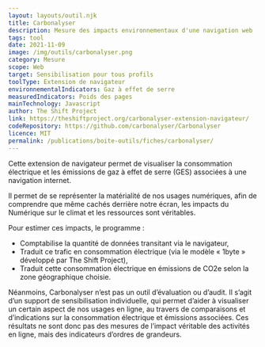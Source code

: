 ```yaml
---
layout: layouts/outil.njk
title: Carbonalyser
description: Mesure des impacts environnementaux d'une navigation web
tags: tool
date: 2021-11-09
image: /img/outils/carbonalyser.png
category: Mesure
scope: Web
target: Sensibilisation pour tous profils
toolType: Extension de navigateur
environnementalIndicators: Gaz à effet de serre
measuredIndicators: Poids des pages
mainTechnology: Javascript
author: The Shift Project
link: https://theshiftproject.org/carbonalyser-extension-navigateur/
codeRepository: https://github.com/carbonalyser/Carbonalyser
licence: MIT
permalink: /publications/boite-outils/fiches/carbonalyser/
---
```


Cette extension de navigateur permet de visualiser la consommation électrique et les émissions de gaz à effet de serre (GES) associées à une navigation internet.

Il permet de se représenter la matérialité de nos usages numériques, afin de comprendre que même cachés derrière notre écran, les impacts du Numérique sur le climat et les ressources sont véritables.

Pour estimer ces impacts, le programme :

* Comptabilise la quantité de données transitant via le navigateur,
* Traduit ce trafic en consommation électrique (via le modèle « 1byte » développé par The Shift Project),
* Traduit cette consommation électrique en émissions de CO2e selon la zone géographique choisie.

Néanmoins, Carbonalyser n’est pas un outil d’évaluation ou d’audit. Il s’agit d’un support de sensibilisation individuelle, qui permet d’aider à visualiser un certain aspect de nos usages en ligne, au travers de comparaisons et d’indications sur la consommation électrique et émissions associées. Ces résultats ne sont donc pas des mesures de l’impact véritable des activités en ligne, mais des indicateurs d’ordres de grandeurs.

